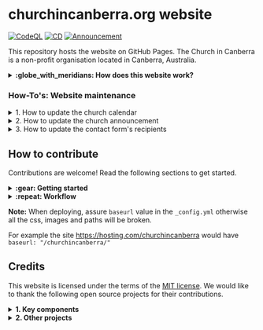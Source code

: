 # churchincanberra.org website

[![CodeQL](https://github.com/churchincanberra/churchincanberra.github.io/actions/workflows/github-code-scanning/codeql/badge.svg)](https://github.com/churchincanberra/churchincanberra.github.io/actions/workflows/github-code-scanning/codeql)
[![CD](https://github.com/churchincanberra/churchincanberra.github.io/actions/workflows/jekyll.yml/badge.svg)](https://github.com/churchincanberra/churchincanberra.github.io/actions/workflows/jekyll.yml)
[![Announcement](https://github.com/churchincanberra/churchincanberra.github.io/actions/workflows/update-announcement.yml/badge.svg)](https://github.com/churchincanberra/churchincanberra.github.io/actions/workflows/update-announcement.yml)

This repository hosts the website on GitHub Pages. The Church in Canberra is a non-profit organisation located in Canberra, Australia.

<details><summary><strong>:globe_with_meridians: How does this website work?</strong></summary>

```mermaid
flowchart LR
    B[fab:fa-github GitHub Pages] --> |https|A(((fa:fa-cloud Internet)))
    C[fab:fa-github GitHub Repo] --> |publish|B
    D[(fa:fa-list calendar/entries.yml)] --> C
    E[[fab:fa-mailchimp Announcements]] --> C
    F[[fab:fa-wix DNS]] -.- |A, CNAME|B
    B --> |email|G[fab:fa-microsoft Logic App]

```
</details>

### How-To's: Website maintenance

<details><summary>1. How to update the church calendar</summary>

All event entries are stored in `_data/calendar/entries.yml`. Add or update entry as applicable.

Example entry:

```
- id: "a"
  name: "Eternal Future"
  description: "New Heaven and New Earth."
  category: "national"
  singular: false
  date: "0000-01-01"
  location: "New Jerusalem"
```

If an event is marked singular, it only appears in the year it is created for. If it is not singular, it appears in each year.

**Note:** If multiple events are created for the same month and day, use unique `id`s! `id` can be alphanumeric but needs to start with alphabet

For each unique category, a category entry must be created in `_data/calendar/categories.yml`. The category id must match the id used by the entries. The color tag is utilized to color the calendar entries of the corresponding category.

```
- id: national
  name: National
  color: "#0000ee"
```

This allows calendar entries to be filtered by category.

</details>

<details><summary>2. How to update the church announcement</summary>

Church announcement page is updated automatically by `update-announcement.yml`. The update is scheduled to run twice every Sunday at 09:30 AEST and 09:30 AEDT.

At high level, the automation works as follows:

1. Call the MailChimp archive URL to retrieve the latest campaign URL.
1. Retrieve the content from the campaign URL.
1. Filter the content and prepare for publishing.
1. Commit new announcement content if there is any change.

</details>

<details><summary>3. How to update the contact form's recipients</summary>

The contact form is powered by [Contact Me workflow app](https://github.com/churchincanberra/azure-logicapps/). The recipient email address is configured at `EMAIL_RECIPIENTS` under Settings | Security | Repository Variables.

</details>

## How to contribute

Contributions are welcome! Read the following sections to get started.

<details><summary><strong>:gear: Getting started</strong></summary>

Follow the [Jekyll docs](https://jekyllrb.com/docs/installation/) if setting up Jekyll for the first time.

Download or clone the repository.

To run the site locally, navigate to the repository directory and run:

```bash copy
bundle install
```

To start the Jekyll local development server.

```bash copy
bundle exec jekyll serve
```

To build the site.

```bash copy
bundle exec jekyll build
```

</details>

<details><summary><strong>:repeat: Workflow</strong></summary>

This website maintains by [GitHub flow](https://docs.github.com/en/get-started/quickstart/github-flow). At high level,

1. Fork and clone the repository to your local environment.
1. Make and commit your changes with a clear and concise [conventional commit](https://www.conventionalcommits.org/) message.
1. Open a pull request in your forked repository, tell me about your idea and changes.
1. Respond to any feedback from the maintainers.
1. Make any necessary changes from the feedback.
1. Once approved and all required checks passed, merge your pull request and your changes will be deployed to the `gh-pages` production environment.

</details>

**Note:** When deploying, assure `baseurl` value in the `_config.yml` otherwise all the css, images and paths will be broken.

For example the site https://hosting.com/churchincanberra would have `baseurl: "/churchincanberra/"`

## Credits

This website is licensed under the terms of the [MIT license](LICENSE). We would like to thank the following open source projects for their contributions.

<details><summary><strong>1. Key components</strong></summary>

- Jekyll 4.2+
- Bootstrap 4.6
  - Services (Collection)
  - Teams (Collection)
  - SCSS
- [gems/jekyll-environment-variables](https://rubygems.org/gems/jekyll-environment-variables/)
- [gems/jekyll-seo-tag](https://rubygems.org/gems/jekyll-seo-tag)

</details>

<details><summary><strong>2. Other projects</strong></summary>

- [Jekyll Serif theme](https://github.com/zerostaticthemes/jekyll-serif-theme)
- [Password protected for static pages](https://github.com/matteobrusa/Password-protection-for-static-pages)
- [Calendar component](https://github.com/abzicht/jekyll-calendar)
- [HTTP Request Superagent](https://github.com/ladjs/superagent)
- [Blog post workflow](https://github.com/gautamkrishnar/blog-post-workflow)

</details>

